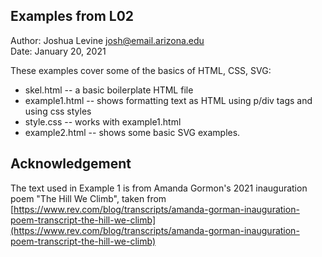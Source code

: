 Examples from L02
------------

Author: Joshua Levine [josh@email.arizona.edu](mailto:josh@email.arizona.edu)  
Date: January 20, 2021


These examples cover some of the basics of HTML, CSS, SVG:

* skel.html -- a basic boilerplate HTML file
* example1.html -- shows formatting text as HTML using p/div tags and using css styles
* style.css -- works with example1.html
* example2.html -- shows some basic SVG examples.


## Acknowledgement

The text used in Example 1 is from Amanda Gormon's
2021 inauguration poem "The Hill We Climb", taken from [https://www.rev.com/blog/transcripts/amanda-gorman-inauguration-poem-transcript-the-hill-we-climb](https://www.rev.com/blog/transcripts/amanda-gorman-inauguration-poem-transcript-the-hill-we-climb)
